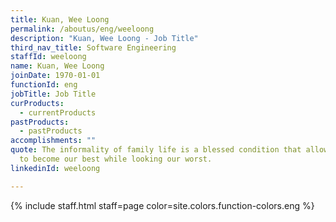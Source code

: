 ```yaml
---
title: Kuan, Wee Loong
permalink: /aboutus/eng/weeloong
description: "Kuan, Wee Loong - Job Title"
third_nav_title: Software Engineering
staffId: weeloong
name: Kuan, Wee Loong
joinDate: 1970-01-01
functionId: eng
jobTitle: Job Title
curProducts:
  - currentProducts
pastProducts:
  - pastProducts
accomplishments: ""
quote: The informality of family life is a blessed condition that allows us all
  to become our best while looking our worst.
linkedinId: weeloong

---
```


{% include staff.html staff=page color=site.colors.function-colors.eng %}
